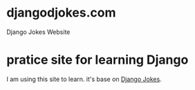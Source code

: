 # djangodjokes.com
Django Jokes Website
# pratice site for learning Django
I am using this site to learn. it's base on
[Django Jokes](https://www.djangjokes.com).

